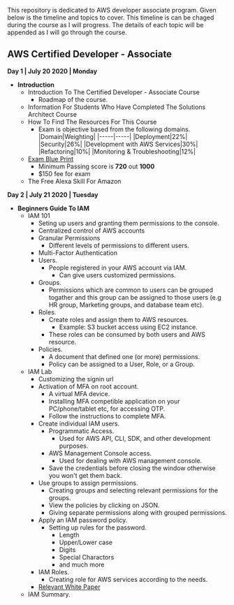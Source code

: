 This repository is dedicated to AWS developer associate program. Given below is the timeline and topics to cover. This timeline is can be chaged during the course as I will progress. The details of each topic will be appended as I will go through the course.


## AWS Certified Developer - Associate

**Day 1 | July 20 2020 | Monday**
- **Introduction**
	- Introduction To The Certified Developer - Associate Course
		- Roadmap of the course.
	- Information For Students Who Have Completed The Solutions Architect Course
	- How To Find The Resources For This Course
		- Exam is objective based from the following domains.
			|Domain|Weighting|
			|-----|-----|
			|Deployment|22%|
			|Security|26%|
			|Development with AWS Services|30%|
			|Refactoring|10%|
			|Monitoring & Troubleshooting|12%|  
	- [Exam Blue Print](https://d1.awsstatic.com/training-and-certification/docs-dev-associate/AWS_Certified_Developer_Associate_Updated_June_2018_Exam_Guide_v1.3.pdf)
		- Minimum Passing score is **720** out **1000**
		- $150 fee for exam
	- The Free Alexa Skill For Amazon

**Day 2 | July 21 2020 | Tuesday**
- **Beginners Guide To IAM**
	- IAM 101
		- Seting up users and granting them permissions to the console.
		- Centralized control of AWS accounts
		- Granular Permissions
			- Different levels of permissions to different users.
		- Multi-Factor Authentication
		- Users.
			- People registered in your AWS account via IAM.
				- Can give users customized permissions.
		- Groups.
			- Permissions which are common to users can be grouped togather and this group can be assigned to those users (e.g HR group, Marketing groups, and database team etc).
		- Roles.
			- Create roles and assign them to AWS resources.
				- Example: S3 bucket access using EC2 instance.
			- These roles can be consumed by both users and AWS resource.
		- Policies.
			- A document that defined one (or more) permissions.
			- Policy can be assigned to a User, Role, or a Group.
	- IAM Lab
		- Customizing the signin url
		- Activation of MFA on root account.
			- A virtual MFA device. 
			- Installing MFA competible application on your PC/phone/tablet etc, for accessing OTP.
			- Follow the instructions to complete MFA.
		- Create individual IAM users.
			- Programmatic Access.
				- Used for AWS API, CLI, SDK, and other development purposes.
			- AWS Management Console access.
				- Used for dealing with AWS management console.
			- Save the credentials before closing the window otherwise you won't get them back.
		- Use groups to assign permissions.
			- Creating groups and selecting relevant permissions for the groups.
			- View the policies by clicking on JSON.
			- Giving separate permissions along with grouped permissions. 
		- Apply an IAM password policy. 
			- Setting up rules for the password.
				- Length
				- Upper/Lower case
				- Digits
				- Special Charactors
				- and much more
		- IAM Roles.
			- Creating role for AWS services according to the needs.
		- [Relevant White Paper](https://d0.awsstatic.com/whitepapers/Security/AWS_Security_Best_Practices.pdf)
	- IAM Summary.

